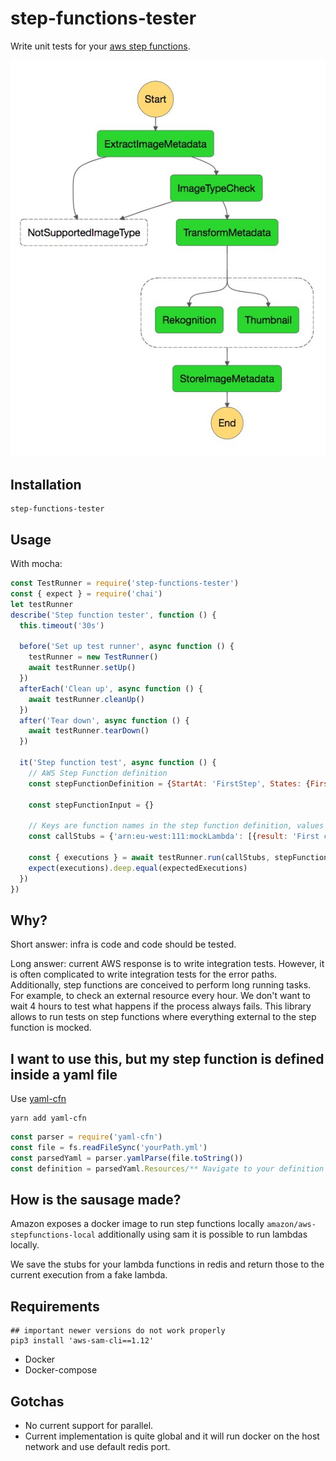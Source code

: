 # step-functions-tester

Write unit tests for your [aws step functions](https://aws.amazon.com/step-functions/?step-functions.sort-by=item.additionalFields.postDateTime&step-functions.sort-order=desc).

![step-function-sample](./step-function-sample.png)

## Installation

```
step-functions-tester
```

## Usage
With mocha:

```javascript 1.8
const TestRunner = require('step-functions-tester')
const { expect } = require('chai')
let testRunner
describe('Step function tester', function () {
  this.timeout('30s')

  before('Set up test runner', async function () {
    testRunner = new TestRunner()
    await testRunner.setUp()
  })
  afterEach('Clean up', async function () {
    await testRunner.cleanUp()
  })
  after('Tear down', async function () {
    await testRunner.tearDown()
  })

  it('Step function test', async function () {
    // AWS Step Function definition
    const stepFunctionDefinition = {StartAt: 'FirstStep', States: {FirstStep: { /* ... */}}}

    const stepFunctionInput = {}

    // Keys are function names in the step function definition, values are arrays of calls
    const callStubs = {'arn:eu-west:111:mockLambda': [{result: 'First call result'}, {result: 'Second call result'}], /*... */}
    
    const { executions } = await testRunner.run(callStubs, stepFunctionDefinition, stepFunctionInput)
    expect(executions).deep.equal(expectedExecutions)
  })
})
```

## Why?
Short answer: infra is code and code should be tested.

Long answer: current AWS response is to write integration tests. However, it is often complicated to write integration tests for the error paths. Additionally, step functions are conceived to perform long running tasks. For example, to check an external resource every hour. We don't want to wait 4 hours to test what happens if the process always fails. This library allows to run tests on step functions where everything external to the step function is mocked.

## I want to use this, but my step function is defined inside a yaml file
Use [yaml-cfn](https://www.npmjs.com/package/yaml-cfn)

```
yarn add yaml-cfn
```

```javascript 1.8
const parser = require('yaml-cfn')
const file = fs.readFileSync('yourPath.yml')
const parsedYaml = parser.yamlParse(file.toString())
const definition = parsedYaml.Resources/** Navigate to your definition **/

```

## How is the sausage made?

Amazon exposes a docker image to run step functions locally `amazon/aws-stepfunctions-local` additionally using sam it is possible to run lambdas locally.

We save the stubs for your lambda functions in redis and return those to the current execution from a fake lambda.


## Requirements

```
## important newer versions do not work properly
pip3 install 'aws-sam-cli==1.12'
```

* Docker
* Docker-compose



## Gotchas
* No current support for parallel.
* Current implementation is quite global and it will run docker on the host network and use default redis port. 
